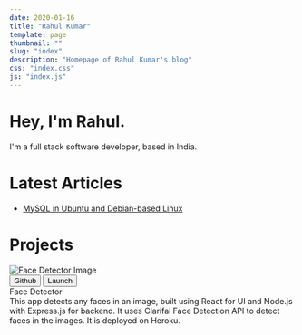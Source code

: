 ```yaml
---
date: 2020-01-16
title: "Rahul Kumar"
template: page
thumbnail: ""
slug: "index"
description: "Homepage of Rahul Kumar's blog"
css: "index.css"
js: "index.js"
---
```


<div class="intro">
	<div class="intro__dp">
	</div>
	<div class="intro__text">
		<h1>Hey, I'm Rahul.</h1>
		<p>I'm a full stack software developer, based in India.</p>
	</div>
</div>

<h1>Latest Articles</h1>
<ul>
	<li><a href="./mysql-in-ubuntu-and-debian-based-linux.html">MySQL in Ubuntu and Debian-based Linux</a></li>
</ul>
<div class="clear"></div>
<h1 id="projects">Projects</h1>
<div class="project-list">
	<div class="project">
		<div class="project__img-container">
			<img src="images/face-detector.png" alt="Face Detector Image" />
		</div>
				<div class="project__links">
			<a href="https://github.com/rahulzura/face-detector"><button>Github</button></a>
			<a href="https://face-square.herokuapp.com"><button>Launch</button></a>
		</div>
		<div class="project__heading">
			Face Detector
		</div>
		<div class="project__description">
			This app detects any faces in an image, built using React for UI and Node.js with Express.js for backend. It uses Clarifai Face Detection API to detect faces in the images. It is deployed on Heroku.
		</div>
		<div class="clear"></div>
	</div>
</div>
